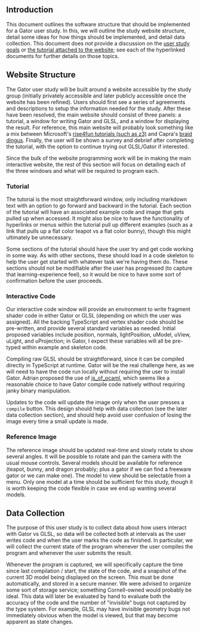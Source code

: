 ## Introduction

This document outlines the software structure that should be implemented for a Gator user study. In this, we will outline the study website structure, detail some ideas for how things should be implemented, and detail data collection. This document does _not_ provide a discussion on the [user study goals](https://github.com/cucapra/gator-study/blob/master/outline.md) or [the tutorial attached to the website](https://github.com/cucapra/gator-study/blob/master/tutorial.md); see each of the hyperlinked documents for further details on those topics.

## Website Structure

The Gator user study will be built around a website accessible by the study group (initially privately accessible and later publicly accessible once the website has been refined). Users should first see a series of agreements and descriptions to setup the information needed for the study. After these have been resolved, the main website should consist of three panels: a tutorial, a window for writing Gator and GLSL, and a window for displaying the result. For reference, this main website will probably look something like a mix between Microsoft's [rise4fun tutorials (such as z3)](https://rise4fun.com/Z3/tutorial/guide) and Capra's [braid dingus](https://capra.cs.cornell.edu/braid/dingus/). Finally, the user will be shown a survey and debrief after completing the tutorial, with the option to continue trying out GLSL/Gator if interested.

Since the bulk of the website programming work will be in making the main interactive website, the rest of this section will focus on detailing each of the three windows and what will be required to program each.

### Tutorial

The tutorial is the most straightforward window, only including markdown text with an option to go forward and backward in the tutorial. Each section of the tutorial will have an associated example code and image that gets pulled up when accessed. It might also be nice to have the functionality of hyperlinks or menus within the tutorial pull up different examples (such as a link that pulls up a flat color teapot vs a flat color bunny), though this might ultimately be unnecessary.

Some sections of the tutorial should have the user try and get code working in some way.  As with other sections, these should load in a code skeleton to help the user get started with whatever task we're having them do.  These sections should not be modifiable after the user has progressed (to capture that learning-experience feel), so it would be nice to have some sort of confirmation before the user proceeds.

### Interactive Code

Our interactive code window will provide an environment to write fragment shader code in either Gator or GLSL (depending on which the user was assigned).  All the backing TypeScript and vertex shader code should be pre-written, and provide several standard variables as needed.  Initial proposed variables include position, normals, lightPosition, uModel, uView, uLight, and uProjection; in Gator, I expect these variables will all be pre-typed within example and skeleton code.

Compiling raw GLSL should be straightforward, since it can be compiled directly in TypeScript at runtime.  Gator will be the real challenge here, as we will need to have the code run locally without requiring the user to install Gator.  Adrian proposed the use of [js_of_ocaml](https://github.com/ocsigen/js_of_ocaml), which seems like a reasonable choice to have Gator compile code natively without requiring janky binary manipulation.

Updates to the code will update the image only when the user presses a `compile` button.  This design should help with data collection (see the later data collection section), and should help avoid user confusion of losing the image every time a small update is made.

### Reference Image

The reference image should be updated real-time and slowly rotate to show several angles.  It will be possible to rotate and pan the camera with the usual mouse controls.  Several models should be available for reference (teapot, bunny, and dragon probably; plus a gator if we can find a freeware gator or we can make one).  The model to view should be selectable from a menu.  Only one model at a time should be sufficient for this study, though it is worth keeping the code flexible in case we end up wanting several models.

## Data Collection

The purpose of this user study is to collect data about how users interact with Gator vs GLSL, so data will be collected both at intervals as the user writes code and when the user marks the code as finished.  In particular, we will collect the current state of the program whenever the user compiles the program and whenever the user submits the result.  

Whenever the program is captured, we will specifically capture the time since last compilation / start, the state of the code, and a snapshot of the current 3D model being displayed on the screen.  This must be done automatically, and stored in a secure manner.  We were advised to organize some sort of storage service; something Cornell-owned would probably be ideal.  This data will later be evaluated by hand to evaluate both the accuracy of the code and the number of "invisible" bugs not captured by the type system.  For example, GLSL may have invisible geometry bugs not immediately obvious when the model is viewed, but that may become apparent as state changes.